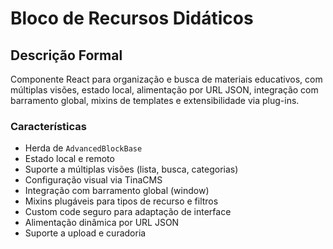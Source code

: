 # Bloco de Recursos Didáticos

## Descrição Formal
Componente React para organização e busca de materiais educativos, com múltiplas visões, estado local, alimentação por URL JSON, integração com barramento global, mixins de templates e extensibilidade via plug-ins.

### Características
- Herda de `AdvancedBlockBase`
- Estado local e remoto
- Suporte a múltiplas visões (lista, busca, categorias)
- Configuração visual via TinaCMS
- Integração com barramento global (window)
- Mixins plugáveis para tipos de recurso e filtros
- Custom code seguro para adaptação de interface
- Alimentação dinâmica por URL JSON
- Suporte a upload e curadoria
